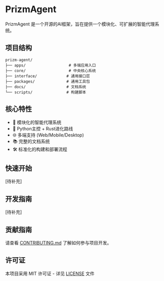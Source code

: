 # PrizmAgent

PrizmAgent 是一个开源的AI框架，旨在提供一个模块化、可扩展的智能代理系统。

## 项目结构

```
prizm-agent/
├── apps/                   # 多端应用入口
├── core/                   # 中央核心系统
├── interface/             # 通用接口层
├── packages/              # 通用工具包
├── docs/                  # 文档系统
└── scripts/               # 构建脚本
```

## 核心特性

- 🧠 模块化的智能代理系统
- 🔄 Python主控 + Rust进化路线
- 🌐 多端支持 (Web/Mobile/Desktop)
- 📚 完整的文档系统
- 🛠 标准化的构建和部署流程

## 快速开始

[待补充]

## 开发指南

[待补充]

## 贡献指南

请查看 [CONTRIBUTING.md](./CONTRIBUTING.md) 了解如何参与项目开发。

## 许可证

本项目采用 MIT 许可证 - 详见 [LICENSE](./LICENSE) 文件
